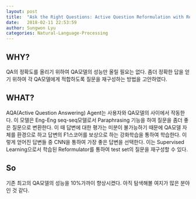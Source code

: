 ```yaml
---
layout: post
title:  "Ask the Right Questions: Active Question Reformulation with Reinforcement Learning"
date:   2018-02-11 22:53:59
author: Sungwon Lyu
categories: Natural-Language-Processing
---
```

## WHY? 
QA의 정확도를 올리기 위하여 QA모델의 성능만 올릴 필요는 없다. 좀더 정확한 답을 얻기 위하여 각 QA모델에게 적합하도록 질문을 재구성하는 방법을 고안하였다. 

## WHAT?
AQA(Active Question Answering) Agent는 사용자와 QA모델의 사이에서 작동한다. 이 모델은 Eng-Eng seq-seq모델로서 Paraphrasing 기능을 하여 질문을 좀더 좋은 질문으로 변환한다. 이 때 답변에 대한 평가는 미분이 불가능하기 때문에 QA모델 자체를 환경으로 하고 답변의 F1스코어를 보상으로 하는 강화학습을 통하여 학습한다. 이렇게 얻어진 답변들 중 CNN을 통하여 가장 좋은 답변을 선택한다. 이는 Supervised Learning으로서 학습된 Reformulator를 통하여 test set의 질문을 재구성할 수 있다. 

## So
기존 최고의 QA모델의 성능을 10%가까이 향상시켰다. 아직 탐색해볼 여지가 많은 분야인 것 같다. 